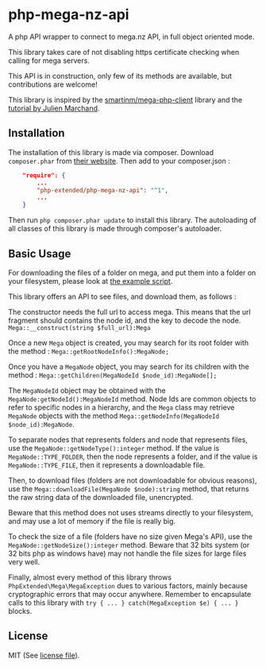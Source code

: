 # php-mega-nz-api
A php API wrapper to connect to mega.nz API, in full object oriented mode.

This library takes care of not disabling https certificate checking when
calling for mega servers.

This API is in construction, only few of its methods are available, but
contributions are welcome!

This library is inspired by the [smartinm/mega-php-client](https://github.com/smartinm/mega-php-client) library and the 
[tutorial by Julien Marchand](http://julien-marchand.fr/blog/using-the-mega-api-with-php-examples/).

## Installation

The installation of this library is made via composer.
Download `composer.phar` from [their website](https://getcomposer.org/download/).
Then add to your composer.json :

```json
	"require": {
		...
		"php-extended/php-mega-nz-api": "^1",
		...
	}
```
Then run `php composer.phar update` to install this library.
The autoloading of all classes of this library is made through composer's autoloader.

## Basic Usage

For downloading the files of a folder on mega, and put them into a folder on
your filesystem, please look at [the example script](download_to_folder.php).

This library offers an API to see files, and download them, as follows :

The constructor needs the full url to access mega. This means that the url
fragment should contains the node id, and the key to decode the node. 
`Mega::__construct(string $full_url):Mega`

Once a new `Mega` object is created, you may search for its root folder with
the method : `Mega::getRootNodeInfo():MegaNode;`

Once you have a `MegaNode` object, you may search for its children with the
method :
`Mega::getChildren(MegaNodeId $node_id):MegaNode[];`

The `MegaNodeId` object may be obtained with the `MegaNode:getNodeId():MegaNodeId`
method. Node Ids are common objects to refer to specific nodes in a hierarchy,
and the `Mega` class may retrieve `MegaNode` objects with the method
`Mega::getNodeInfo(MegaNodeId $node_id):MegaNode`.

To separate nodes that represents folders and node that represents files, use
the `MegaNode::getNodeType():integer` method. If the value is `MegaNode::TYPE_FOLDER`,
then the node represents a folder, and if the value is `MegaNode::TYPE_FILE`,
then it represents a downloadable file.

Then, to download files (folders are not downloadable for obvious reasons), 
use the `Mega::downloadFile(MegaNode $node):string` method, that
returns the raw string data of the downloaded file, unencrypted.

Beware that this method does not uses streams directly to your filesystem, and
may use a lot of memory if the file is really big.

To check the size of a file (folders have no size given Mega's API), use the
`MegaNode::getNodeSize():integer` method. Beware that 32 bits system
(or 32 bits php as windows have) may not handle the file sizes for large files
very well.

Finally, almost every method of this library throws `PhpExtended\Mega\MegaException`
dues to various factors, mainly because cryptographic errors that may occur anywhere.
Remember to encapsulate calls to this library with `try { ... } catch(MegaException $e) { ... }`
blocks.

## License

MIT (See [license file](LICENSE)).
